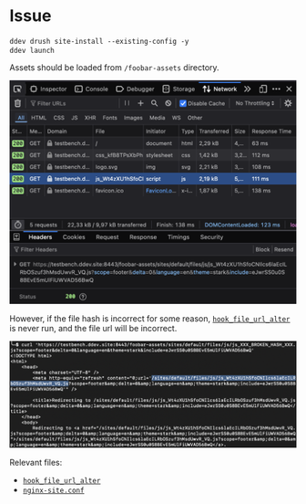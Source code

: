 # Issue

```
ddev drush site-install --existing-config -y
ddev launch
```

Assets should be loaded from `/foobar-assets` directory.

![Browser developer tools showing assets path](./images/screenshot1.png)

However, if the file hash is incorrect for some reason, [`hook_file_url_alter`](./public/modules/test/test.module) is never run, and the file url will be incorrect.

![Curl with incorrect file hash](./images/screenshot2.png)

Relevant files:
- [`hook_file_url_alter`](./public/modules/test/test.module)
- [`nginx-site.conf`](./.ddev/nginx_full/nginx-site.conf)
